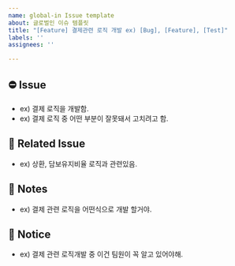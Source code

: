 ```yaml
---
name: global-in Issue template
about: 글로벌인 이슈 템플릿
title: "[Feature] 결제관련 로직 개발 ex) [Bug], [Feature], [Test]"
labels: ''
assignees: ''

---
```


## ⛔️ Issue
- ex) 결제 로직을 개발함.
- ex) 결제 로직 중 어떤 부분이 잘못돼서 고치려고 함.

## 📌 Related Issue
- ex) 상환, 담보유지비율 로직과 관련있음.

## 📃 Notes 
- ex) 결제 관련 로직을 어떤식으로 개발 할거야.

## 📣 Notice
- ex) 결제 관련 로직개발 중 이건 팀원이 꼭 알고 있어야해.
